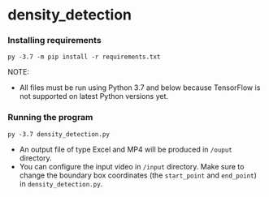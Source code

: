 # density_detection

### Installing requirements

`py -3.7 -m pip install -r requirements.txt`

NOTE:
- All files must be run using Python 3.7 and below because TensorFlow is not supported on latest Python versions yet.

### Running the program

`py -3.7 density_detection.py`

- An output file of type Excel and MP4 will be produced in `/ouput` directory.
- You can configure the input video in `/input` directory. Make sure to change the boundary box coordinates (the `start_point` and `end_point`) in `density_detection.py`.
